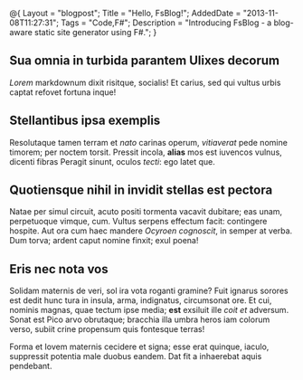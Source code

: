 @{
    Layout = "blogpost";
    Title = "Hello, FsBlog!";
    AddedDate = "2013-11-08T11:27:31";
    Tags = "Code,F#";
    Description = "Introducing FsBlog - a blog-aware static site generator using F#.";
}

## Sua omnia in turbida parantem Ulixes decorum

*Lorem* markdownum dixit risitque, socialis! Et carius, sed qui vultus urbis
captat refovet fortuna inque!

## Stellantibus ipsa exemplis

Resolutaque tamen terram et *nato* carinas operum, *vitiaverat* pede nomine
timorem; per noctem torsit. Pressit incola, **alias** mos est iuvencos vulnus,
dicenti fibras Peragit sinunt, oculos *tecti*: ego latet que.

## Quotiensque nihil in invidit stellas est pectora

Natae per simul circuit, acuto positi tormenta vacavit dubitare; eas unam,
perpetuoque vimque, cum. Vultus serpens effectum facit: contingere hospite. Aut
ora cum haec mandere *Ocyroen cognoscit*, in semper at verba. Dum torva; ardent
caput nomine finxit; exul poena!

## Eris nec nota vos

Solidam maternis de veri, sol ira vota roganti gramine? Fuit ignarus sorores est
dedit hunc tura in insula, arma, indignatus, circumsonat ore. Et cui, nominis
magnas, quae tectum ipse media; **est** exsiluit ille *coit et* adversum. Sonat
est Pico arvo obrutaque; bracchia illa umbra heros iam colorum verso, subiit
crine propensum quis fontesque terras!

Forma et Iovem maternis cecidere et signa; esse erat quinque, iaculo, suppressit
potentia male duobus eandem. Dat fit a inhaerebat aquis pendebant.